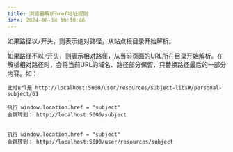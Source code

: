 ```yaml
---
title: 浏览器解析href地址规则
date: 2024-06-14 10:10:46
---
```




如果路径以`/`开头，则表示绝对路径，从站点根目录开始解析。

如果路径不以`/`开头，则表示相对路径，从当前页面的URL所在目录开始解析。在解析相对路径时，会将当前URL的域名、路径部分保留，只替换路径最后的一部分内容。如：

```
此时url是 http://localhost:5000/user/resources/subject-libs#/personal-subject/61

执行 window.location.href = "subject" 
会跳转到： http://localhost:5000/subject


执行 window.location.href = "subject" 
会跳转到： http://localhost:5000/user/resources/subject

```

